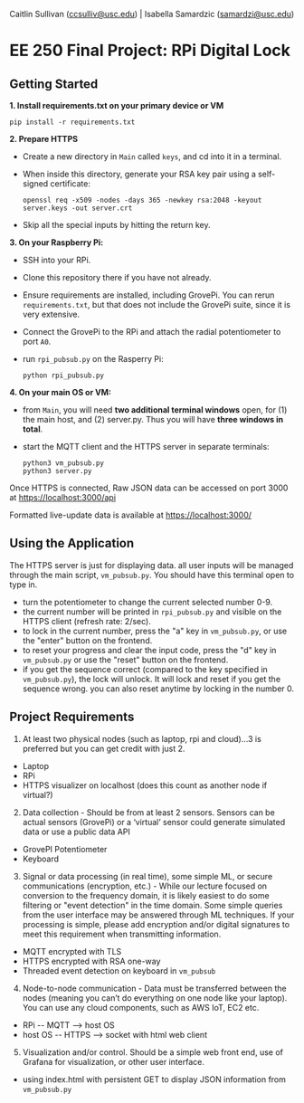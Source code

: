 Caitlin Sullivan (<ccsulliv@usc.edu>) | Isabella Samardzic (<samardzi@usc.edu>)

# EE 250 Final Project: RPi Digital Lock 

## Getting Started
**1. Install requirements.txt on your primary device or VM**

    pip install -r requirements.txt
    

**2. Prepare HTTPS**

- Create a new directory in `Main` called `keys`, and cd into it in a terminal. 
- When inside this directory, generate your RSA key pair using a self-signed certificate:

      openssl req -x509 -nodes -days 365 -newkey rsa:2048 -keyout server.keys -out server.crt

- Skip all the special inputs by hitting the return key.
  

**3. On your Raspberry Pi:**

- SSH into your RPi. 
- Clone this repository there if you have not already.
- Ensure requirements are installed, including GrovePi. You can rerun `requirements.txt`, but that does not include the GrovePi suite, 
since it is very extensive.
- Connect the GrovePi to the RPi and attach the radial potentiometer to port `A0`.
- run  `rpi_pubsub.py` on the Rasperry Pi:

      python rpi_pubsub.py

**4. On your main OS or VM:**

- from `Main`, you will need **two additional terminal windows** open, for (1) the main host, and (2) server.py.
  Thus you will have **three windows in total**.
- start the MQTT client and the HTTPS server in separate terminals:

      python3 vm_pubsub.py
      python3 server.py

Once HTTPS is connected, Raw JSON data can be accessed on port 3000 at <https://localhost:3000/api>

Formatted live-update data is available at <https://localhost:3000/>


## Using the Application
The HTTPS server is just for displaying data. all user inputs will be managed through the main script, `vm_pubsub.py`. 
You should have this terminal open to type in.

- turn the potentiometer to change the current selected number 0-9.
- the current number will be printed in `rpi_pubsub.py` and visible on the HTTPS client (refresh rate: 2/sec).
- to lock in the current number, press the "a" key in `vm_pubsub.py`, or use the "enter" button on the frontend.
- to reset your progress and clear the input code, press the "d" key in `vm_pubsub.py` or use the "reset" button on the frontend.
- if you get the sequence correct (compared to the key specified in `vm_pubsub.py`), the lock will unlock. It will lock and reset if you get
  the sequence wrong. you can also reset anytime by locking in the number 0.

## Project Requirements

1. At least two physical nodes (such as laptop, rpi and cloud)...3 is preferred but you can get credit with just 2.
  - Laptop
  - RPi
  - HTTPS visualizer on localhost (does this count as another node if virtual?)
  
2. Data collection - Should be from at least 2 sensors. Sensors can be actual sensors (GrovePi) or a ‘virtual’ sensor could generate
   simulated data or use a public data API
  - GrovePI Potentiometer
  - Keyboard
  
3. Signal or data processing (in real time), some simple ML, or secure communications (encryption, etc.) - While our lecture focused on conversion
   to the frequency domain, it is likely easiest to do some filtering or "event detection" in the time domain. Some simple queries from the user
   interface may be answered through ML techniques. If your processing is simple, please add encryption and/or digital signatures to meet this requirement when transmitting information.
  - MQTT encrypted with TLS
  - HTTPS encrypted with RSA one-way
  - Threaded event detection on keyboard in `vm_pubsub`  

4. Node-to-node communication - Data must be transferred between the nodes (meaning you can’t do everything on one node like your laptop). You can use any cloud components, such as AWS IoT, EC2 etc.
  - RPi -- MQTT --> host OS
  - host OS -- HTTPS --> socket with html web client

5. Visualization and/or control.  Should be a simple web front end, use of Grafana for visualization, or other user interface.
  - using index.html with persistent GET to display JSON information from `vm_pubsub.py` 
